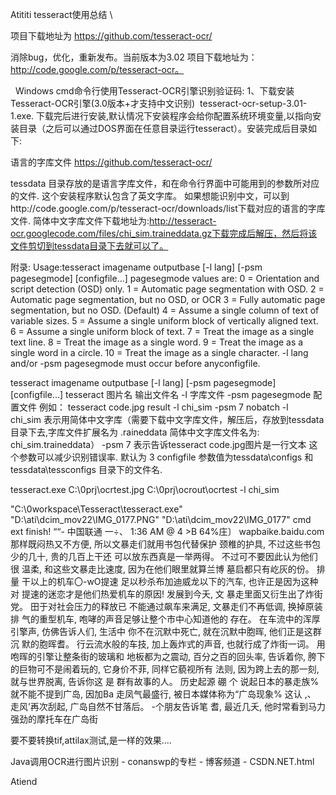 Atititi tesseract使用总结
\


项目下载地址为 https://github.com/tesseract-ocr/

消除bug，优化，重新发布。当前版本为3.02
项目下载地址为：http://code.google.com/p/tesseract-ocr。


 
Windows cmd命令行使用Tesseract-OCR引擎识别验证码:
1、下载安装Tesseract-OCR引擎(3.0版本+才支持中文识别)
 tesseract-ocr-setup-3.01-1.exe.
下载完后进行安装,默认情况下安装程序会给你配置系统环境变量,以指向安装目录（之后可以通过DOS界面在任意目录运行tesseract）。安装完成后目录如下:

语言的字库文件
https://github.com/tesseract-ocr/

tessdata 目录存放的是语言字库文件，和在命令行界面中可能用到的参数所对应的文件. 这个安装程序默认包含了英文字库。
如果想能识别中文，可以到http://code.google.com/p/tesseract-ocr/downloads/list下载对应的语言的字库文件.
简体中文字库文件下载地址为:http://tesseract-ocr.googlecode.com/files/chi_sim.traineddata.gz下载完成后解压，然后将该文件剪切到tessdata目录下去就可以了。



附录:
Usage:tesseract imagename outputbase [-l lang] [-psm pagesegmode] [configfile...]
pagesegmode values are:
0 = Orientation and script detection (OSD) only.
1 = Automatic page segmentation with OSD.
2 = Automatic page segmentation, but no OSD, or OCR
3 = Fully automatic page segmentation, but no OSD. (Default)
4 = Assume a single column of text of variable sizes.
5 = Assume a single uniform block of vertically aligned text.
6 = Assume a single uniform block of text.
7 = Treat the image as a single text line.
8 = Treat the image as a single word.
9 = Treat the image as a single word in a circle.
10 = Treat the image as a single character.
-l lang and/or -psm pagesegmode must occur before anyconfigfile.

tesseract imagename outputbase [-l lang] [-psm pagesegmode] [configfile...]
tesseract 图片名 输出文件名 -l 字库文件 -psm pagesegmode 配置文件
例如：
tesseract code.jpg result -l chi_sim -psm 7 nobatch
-l chi_sim 表示用简体中文字库（需要下载中文字库文件，解压后，存放到tessdata目录下去,字库文件扩展名为 .raineddata 简体中文字库文件名为: chi_sim.traineddata）
-psm 7 表示告诉tesseract code.jpg图片是一行文本 这个参数可以减少识别错误率. 默认为 3
configfile 参数值为tessdata\configs 和 tessdata\tessconfigs 目录下的文件名.


tesseract.exe C:\0prj\ocrtest.jpg   C:\0prj\ocrout\ocrtest -l chi_sim


"C:\0workspace\Tesseract\tesseract.exe"  "D:\ati\dcim_mov22\IMG_0177.PNG" "D:\ati\dcim_mov22\IMG_0177" 
cmd ext finish!
““- 中国联通 一÷、 1:36 AM @ 4 >B 64%庄〕
wapbaike.baidu.com
那样既闷热又不方便, 所以文暴走们就用书包代替保护
颈椎的护具, 不过这些书包少的几十, 贵的几百上干还
可以放东西真是一举两得。 不过可不要因此认为他们很
温柔, 和这些文暴走比速度, 因为在他们眼里就算兰博
墓启都只有屹灰的份。 排量 干以上的机车〇-wO提速
足以秒杀布加迪威龙以下的汽车, 也许正是因为这种对
提速的迷恋才是他们热爱机车的原因! 发展到今夭, 文
暴走里面又衍生出了炸街党。 田于对社会压力的释放已
不能通过飙车来满足, 文暴走们不再低调, 换掉原装排
气的重型机车, 咆哮的声音足够让整个市中心知道他的
存在。 在车流中的浑厚引擎声, 仿佛告诉人们, 生活中
你不在沉默中死亡, 就在沉默中胞晖, 他们正是这群沉
默的胞晖耆。 行云流水般的车技, 加上轰炸式的声音,
也就行成了炸街一词。 用咆晖的引擎让整条街的玻璃和
地板都为之震动, 百分之百的回头率, 告诉着你, 胯下
的巨物可不是闹着玩的, 它身价不菲, 同样它藐视所有
法则, 因为跨上去的那一刻, 就与世界脱离, 告诉你这
是 群有故事的人。
历史起源
硼 个
说起日本的暴走族% 就不能不提到广岛, 因加Ba
走凤气最盛行, 被日本媒体称为“广岛现象% 这认 ,、
走风’再次刮起, 广岛自然不甘落后。 -个朋友告诉笔
耆, 最近几夭, 他时常看到马力强劲的摩托车在广岛街

要不要转换tif,attilax测试,是一样的效果....

Java调用OCR进行图片识别 - conanswp的专栏 - 博客频道 - CSDN.NET.html

 Atiend

